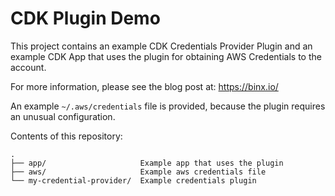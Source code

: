 # CDK Plugin Demo

This project contains an example CDK Credentials Provider Plugin and an example CDK App that uses the plugin for obtaining AWS Credentials to the account.

For more information, please see the blog post at:  https://binx.io/

An example `~/.aws/credentials` file is provided, because the plugin requires an unusual configuration.

Contents of this repository:

```
.
├── app/                     Example app that uses the plugin
├── aws/                     Example aws credentials file
└── my-credential-provider/  Example credentials plugin
```

